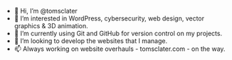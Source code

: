 - 👋 Hi, I’m @tomsclater
- 👀 I’m interested in WordPress, cybersecurity, web design, vector graphics & 3D animation.
- 🌱 I’m currently using Git and GitHub for version control on my projects.
- 💞️ I’m looking to develop the websites that I manage.
- 📫 Always working on website overhauls - tomsclater.com - on the way.

<!---
tomsclater/tomsclater is a ✨ special ✨ repository because its `README.md` (this file) appears on your GitHub profile.
You can click the Preview link to take a look at your changes.
--->
